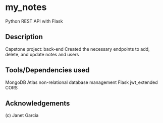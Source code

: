# my_notes

Python REST API with Flask

## Description

Capstone project: back-end
Created the necessary endpoints to add, delete, and update notes and users

## Tools/Dependencies used

MongoDB Atlas non-relational database management
Flask
jwt_extended
CORS

## Acknowledgements

(c) Janet Garcia
